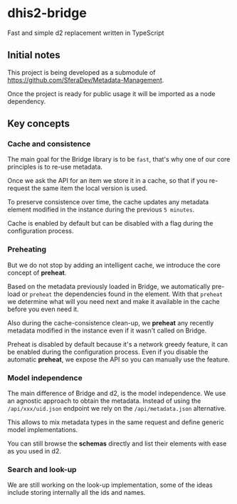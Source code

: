 # dhis2-bridge
Fast and simple d2 replacement written in TypeScript

## Initial notes

This project is being developed as a submodule of https://github.com/SferaDev/Metadata-Management.

Once the project is ready for public usage it will be imported as a node dependency.

## Key concepts

### Cache and consistence

The main goal for the Bridge library is to be ```fast```, that's why one of our core principles is to re-use metadata.

Once we ask the API for an item we store it in a cache, so that if you re-request the same item the local version is used.

To preserve consistence over time, the cache updates any metadata element modified in the instance during the previous ```5 minutes```.

Cache is enabled by default but can be disabled with a flag during the configuration process.

### Preheating

But we do not stop by adding an intelligent cache, we introduce the core concept of **preheat**.

Based on the metadata previously loaded in Bridge, we automatically pre-load or ```preheat``` the dependencies found in the element.
With that ```preheat``` we determine what will you need next and make it available in the cache before you even need it.

Also during the cache-consistence clean-up, we **preheat** any recently metadata modified in the instance even if it wasn't called on Bridge.

Preheat is disabled by default because it's a network greedy feature, it can be enabled during the configuration process.
Even if you disable the automatic **preheat**, we expose the API so you can manually use the feature.

### Model independence

The main difference of Bridge and d2, is the model independence. We use an agnostic approach to obtain the metadata.
Instead of using the ```/api/xxx/uid.json``` endpoint we rely on the ```/api/metadata.json``` alternative.

This allows to mix metadata types in the same request and define generic model implementations.

You can still browse the **schemas** directly and list their elements with ease as you used in d2.

### Search and look-up

We are still working on the look-up implementation, some of the ideas include storing internally all the ids and names.
